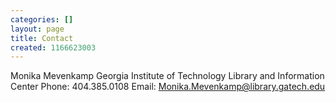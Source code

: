 ```yaml
---
categories: []
layout: page
title: Contact
created: 1166623003
---
```

Monika Mevenkamp 
Georgia Institute of Technology
Library and Information Center
Phone: 404.385.0108
Email:  <a href=mailto:Monika.Mevenkamp@library.gatech.edu>Monika.Mevenkamp@library.gatech.edu</a>
